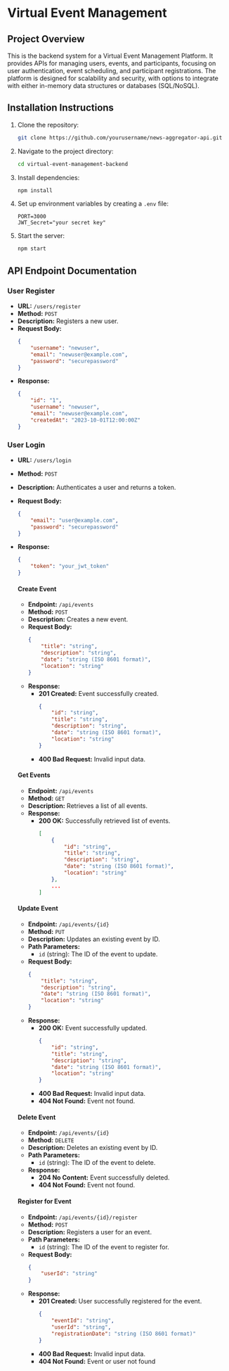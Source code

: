 # Virtual Event Management

## Project Overview
This is the backend system for a Virtual Event Management Platform. It provides APIs for managing users, events, and participants, focusing on user authentication, event scheduling, and participant registrations. The platform is designed for scalability and security, with options to integrate with either in-memory data structures or databases (SQL/NoSQL).

## Installation Instructions
1. Clone the repository:
    ```bash
    git clone https://github.com/yourusername/news-aggregator-api.git
    ```
2. Navigate to the project directory:
    ```bash
    cd virtual-event-management-backend
    ```
3. Install dependencies:
    ```bash
    npm install
    ```
4. Set up environment variables by creating a `.env` file:
    ```env
    PORT=3000
    JWT_Secret="your secret key"
    ```
5. Start the server:
    ```bash
    npm start
    ```
## API Endpoint Documentation

### User Register
- **URL:** `/users/register`
- **Method:** `POST`
- **Description:** Registers a new user.
- **Request Body:**
    ```json
    {
        "username": "newuser",
        "email": "newuser@example.com",
        "password": "securepassword"
    }
    ```
- **Response:**
    ```json
    {
        "id": "1",
        "username": "newuser",
        "email": "newuser@example.com",
        "createdAt": "2023-10-01T12:00:00Z"
    }
    ```

### User Login
- **URL:** `/users/login`
- **Method:** `POST`
- **Description:** Authenticates a user and returns a token.
- **Request Body:**
    ```json
    {
        "email": "user@example.com",
        "password": "securepassword"
    }
    ```
- **Response:**
    ```json
    {
        "token": "your_jwt_token"
    }
    ```


    #### Create Event
    - **Endpoint:** `/api/events`
    - **Method:** `POST`
    - **Description:** Creates a new event.
    - **Request Body:**
        ```json
        {
            "title": "string",
            "description": "string",
            "date": "string (ISO 8601 format)",
            "location": "string"
        }
        ```
    - **Response:**
        - **201 Created:** Event successfully created.
            ```json
            {
                "id": "string",
                "title": "string",
                "description": "string",
                "date": "string (ISO 8601 format)",
                "location": "string"
            }
            ```
        - **400 Bad Request:** Invalid input data.

    #### Get Events
    - **Endpoint:** `/api/events`
    - **Method:** `GET`
    - **Description:** Retrieves a list of all events.
    - **Response:**
        - **200 OK:** Successfully retrieved list of events.
            ```json
            [
                {
                    "id": "string",
                    "title": "string",
                    "description": "string",
                    "date": "string (ISO 8601 format)",
                    "location": "string"
                },
                ...
            ]
            ```

    #### Update Event
    - **Endpoint:** `/api/events/{id}`
    - **Method:** `PUT`
    - **Description:** Updates an existing event by ID.
    - **Path Parameters:**
        - `id` (string): The ID of the event to update.
    - **Request Body:**
        ```json
        {
            "title": "string",
            "description": "string",
            "date": "string (ISO 8601 format)",
            "location": "string"
        }
        ```
    - **Response:**
        - **200 OK:** Event successfully updated.
            ```json
            {
                "id": "string",
                "title": "string",
                "description": "string",
                "date": "string (ISO 8601 format)",
                "location": "string"
            }
            ```
        - **400 Bad Request:** Invalid input data.
        - **404 Not Found:** Event not found.

    #### Delete Event
    - **Endpoint:** `/api/events/{id}`
    - **Method:** `DELETE`
    - **Description:** Deletes an existing event by ID.
    - **Path Parameters:**
        - `id` (string): The ID of the event to delete.
    - **Response:**
        - **204 No Content:** Event successfully deleted.
        - **404 Not Found:** Event not found.
    
    #### Register for Event
    - **Endpoint:** `/api/events/{id}/register`
    - **Method:** `POST`
    - **Description:** Registers a user for an event.
    - **Path Parameters:**
        - `id` (string): The ID of the event to register for.
    - **Request Body:**
        ```json
        {
            "userId": "string"
        }
        ```
    - **Response:**
        - **201 Created:** User successfully registered for the event.
            ```json
            {
                "eventId": "string",
                "userId": "string",
                "registrationDate": "string (ISO 8601 format)"
            }
            ```
        - **400 Bad Request:** Invalid input data.
        - **404 Not Found:** Event or user not found
